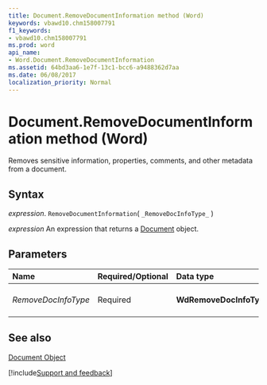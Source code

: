 ```yaml
---
title: Document.RemoveDocumentInformation method (Word)
keywords: vbawd10.chm158007791
f1_keywords:
- vbawd10.chm158007791
ms.prod: word
api_name:
- Word.Document.RemoveDocumentInformation
ms.assetid: 64bd3aa6-1e7f-13c1-bcc6-a9488362d7aa
ms.date: 06/08/2017
localization_priority: Normal
---
```



# Document.RemoveDocumentInformation method (Word)

Removes sensitive information, properties, comments, and other metadata from a document.


## Syntax

_expression_. `RemoveDocumentInformation`( `_RemoveDocInfoType_` )

 _expression_ An expression that returns a [Document](Word.Document.md) object.


## Parameters



|Name|Required/Optional|Data type|Description|
|:-----|:-----|:-----|:-----|
| _RemoveDocInfoType_|Required| **WdRemoveDocInfoType**|Specifies what to remove.|

## See also


[Document Object](Word.Document.md)

[!include[Support and feedback](~/includes/feedback-boilerplate.md)]